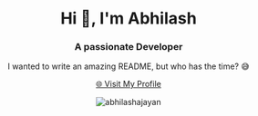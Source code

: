<h1 align="center">Hi 👋, I'm Abhilash</h1>
<h3 align="center">A passionate Developer</h3>

<p align="center">I wanted to write an amazing README, but who has the time? 😅</p>

<p align="center">
  <a href="https://abhilashajayan.vercel.app/">🌐 Visit My Profile</a>
</p>

<p align="center">
<span>
  <img src="https://komarev.com/ghpvc/?username=abhilashajayan&label=Profile%20views&color=0e75b6&style=flat" alt="abhilashajayan" />
</span>

</p>
